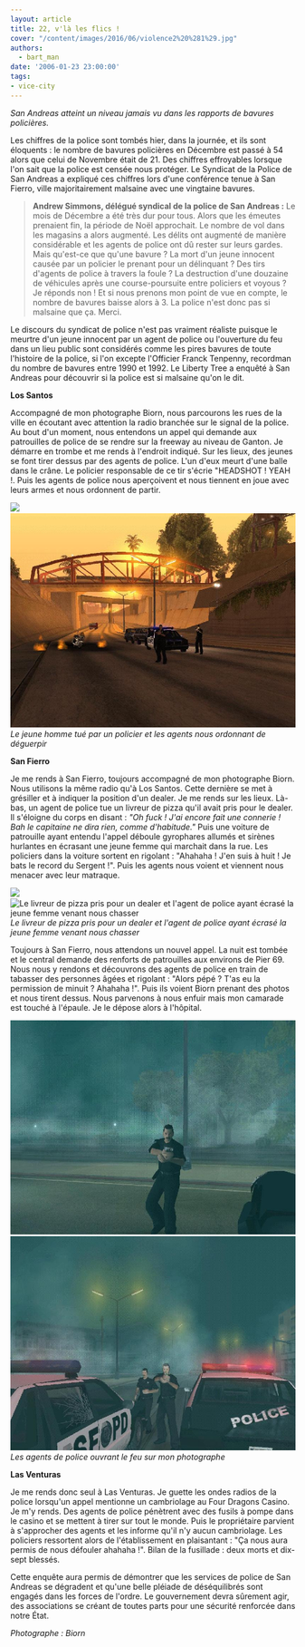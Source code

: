 ```yaml
---
layout: article
title: 22, v'là les flics !
cover: "/content/images/2016/06/violence2%20%281%29.jpg"
authors:
  - bart_man
date: '2006-01-23 23:00:00'
tags:
- vice-city
---
```


_San Andreas atteint un niveau jamais vu dans les rapports de bavures policières._

Les chiffres de la police sont tombés hier, dans la journée, et ils sont éloquents : le nombre de bavures policières en Décembre est passé à 54 alors que celui de Novembre était de 21. Des chiffres effroyables lorsque l'on sait que la police est censée nous protéger. Le Syndicat de la Police de San Andreas a expliqué ces chiffres lors d'une conférence tenue à San Fierro, ville majoritairement malsaine avec une vingtaine bavures.

> **Andrew Simmons, délégué syndical de la police de San Andreas :** Le mois de Décembre a été très dur pour tous. Alors que les émeutes prenaient fin, la période de Noël approchait. Le nombre de vol dans les magasins a alors augmenté. Les délits ont augmenté de manière considérable et les agents de police ont dû rester sur leurs gardes. Mais qu'est-ce que qu'une bavure ? La mort d'un jeune innocent causée par un policier le prenant pour un délinquant ? Des tirs d'agents de police à travers la foule ? La destruction d'une douzaine de véhicules après une course-poursuite entre policiers et voyous ? Je réponds non ! Et si nous prenons mon point de vue en compte, le nombre de bavures baisse alors à 3. La police n'est donc pas si malsaine que ça. Merci.

Le discours du syndicat de police n'est pas vraiment réaliste puisque le meurtre d'un jeune innocent par un agent de police ou l'ouverture du feu dans un lieu public sont considérés comme les pires bavures de toute l'histoire de la police, si l'on excepte l'Officier Franck Tenpenny, recordman du nombre de bavures entre 1990 et 1992. Le Liberty Tree a enquêté à San Andreas pour découvrir si la police est si malsaine qu'on le dit.

**Los Santos**

Accompagné de mon photographe Biorn, nous parcourons les rues de la ville en écoutant avec attention la radio branchée sur le signal de la police. Au bout d'un moment, nous entendons un appel qui demande aux patrouilles de police de se rendre sur la freeway au niveau de Ganton. Je démarre en trombe et me rends à l'endroit indiqué. Sur les lieux, des jeunes se font tirer dessus par des agents de police. L'un d'eux meurt d'une balle dans le crâne. Le policier responsable de ce tir s'écrie "HEADSHOT ! YEAH !. Puis les agents de police nous aperçoivent et nous tiennent en joue avec leurs armes et nous ordonnent de partir.

![](/content/images/2005/01/violence3%20%281%29.jpg)
![Le jeune homme tué par un policier et les agents nous ordonnant de déguerpir](/content/images/2005/01/violence4.jpg)
_Le jeune homme tué par un policier et les agents nous ordonnant de déguerpir_

**San Fierro**

Je me rends à San Fierro, toujours accompagné de mon photographe Biorn. Nous utilisons la même radio qu'à Los Santos. Cette dernière se met à grésiller et à indiquer la position d'un dealer. Je me rends sur les lieux. Là-bas, un agent de police tue un livreur de pizza qu'il avait pris pour le dealer. Il s'éloigne du corps en disant : _"Oh fuck ! J'ai encore fait une connerie ! Bah le capitaine ne dira rien, comme d'habitude."_ Puis une voiture de patrouille ayant entendu l'appel déboule gyrophares allumés et sirènes hurlantes en écrasant une jeune femme qui marchait dans la rue. Les policiers dans la voiture sortent en rigolant : "Ahahaha ! J'en suis à huit ! Je bats le record du Sergent !". Puis les agents nous voient et viennent nous menacer avec leur matraque.

![](/content/images/2005/01/violence1%20%281%29.jpg)
![Le livreur de pizza pris pour un dealer et l'agent de police ayant écrasé la jeune femme venant nous chasser](/content/images/2005/01/violence2%20%281%29_0.jpg)
_Le livreur de pizza pris pour un dealer et l'agent de police ayant écrasé la jeune femme venant nous chasser_

Toujours à San Fierro, nous attendons un nouvel appel. La nuit est tombée et le central demande des renforts de patrouilles aux environs de Pier 69. Nous nous y rendons et découvrons des agents de police en train de tabasser des personnes âgées et rigolant : "Alors pépé ? T'as eu la permission de minuit ? Ahahaha !". Puis ils voient Biorn prenant des photos et nous tirent dessus. Nous parvenons à nous enfuir mais mon camarade est touché à l'épaule. Je le dépose alors à l'hôpital.

![](/content/images/2005/01/violence5.jpg)
![Les agents de police ouvrant le feu sur mon photographe](/content/images/2005/01/violence6.jpg)
_Les agents de police ouvrant le feu sur mon photographe_

**Las Venturas**

Je me rends donc seul à Las Venturas. Je guette les ondes radios de la police lorsqu'un appel mentionne un cambriolage au Four Dragons Casino. Je m'y rends. Des agents de police pénètrent avec des fusils à pompe dans le casino et se mettent à tirer sur tout le monde. Puis le propriétaire parvient à s'approcher des agents et les informe qu'il n'y aucun cambriolage. Les policiers ressortent alors de l'établissement en plaisantant : "Ça nous aura permis de nous défouler ahahaha !". Bilan de la fusillade : deux morts et dix-sept blessés.

Cette enquête aura permis de démontrer que les services de police de San Andreas se dégradent et qu'une belle pléiade de déséquilibrés sont engagés dans les forces de l'ordre. Le gouvernement devra sûrement agir, des associations se créant de toutes parts pour une sécurité renforcée dans notre État.

_Photographe : Biorn_